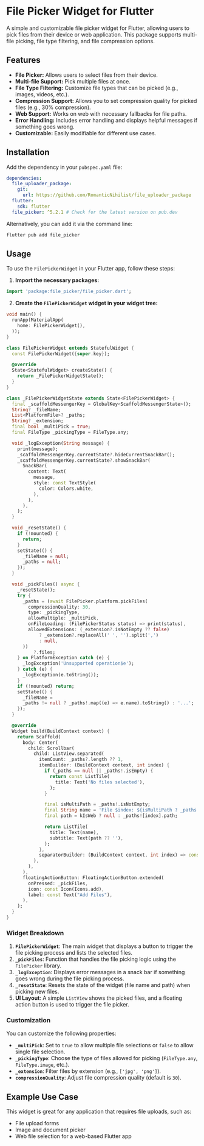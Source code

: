 # File Picker Widget for Flutter

A simple and customizable file picker widget for Flutter, allowing users to pick files from their device or web application. This package supports multi-file picking, file type filtering, and file compression options.

## Features

- **File Picker:** Allows users to select files from their device.
- **Multi-file Support:** Pick multiple files at once.
- **File Type Filtering:** Customize file types that can be picked (e.g., images, videos, etc.).
- **Compression Support:** Allows you to set compression quality for picked files (e.g., 30% compression).
- **Web Support:** Works on web with necessary fallbacks for file paths.
- **Error Handling:** Includes error handling and displays helpful messages if something goes wrong.
- **Customizable:** Easily modifiable for different use cases.

## Installation

Add the dependency in your `pubspec.yaml` file:

```yaml
dependencies:
  file_uploader_package:
    git:
      url: https://github.com/RomanticNihilist/file_uploader_package
  flutter:
    sdk: flutter
  file_picker: ^5.2.1 # Check for the latest version on pub.dev
```

Alternatively, you can add it via the command line:

```bash
flutter pub add file_picker
```

## Usage

To use the `FilePickerWidget` in your Flutter app, follow these steps:

1. **Import the necessary packages:**

```dart
import 'package:file_picker/file_picker.dart';

```

2. **Create the `FilePickerWidget` widget in your widget tree:**

```dart
void main() {
  runApp(MaterialApp(
    home: FilePickerWidget(),
  ));
}

class FilePickerWidget extends StatefulWidget {
  const FilePickerWidget({super.key});

  @override
  State<StatefulWidget> createState() {
    return _FilePickerWidgetState();
  }
}

class _FilePickerWidgetState extends State<FilePickerWidget> {
  final _scaffoldMessengerKey = GlobalKey<ScaffoldMessengerState>();
  String? _fileName;
  List<PlatformFile>? _paths;
  String? _extension;
  final bool _multiPick = true;
  final FileType _pickingType = FileType.any;

  void _logException(String message) {
    print(message);
    _scaffoldMessengerKey.currentState?.hideCurrentSnackBar();
    _scaffoldMessengerKey.currentState?.showSnackBar(
      SnackBar(
        content: Text(
          message,
          style: const TextStyle(
            color: Colors.white,
          ),
        ),
      ),
    );
  }

  void _resetState() {
    if (!mounted) {
      return;
    }
    setState(() {
      _fileName = null;
      _paths = null;
    });
  }

  void _pickFiles() async {
    _resetState();
    try {
      _paths = (await FilePicker.platform.pickFiles(
        compressionQuality: 30,
        type: _pickingType,
        allowMultiple: _multiPick,
        onFileLoading: (FilePickerStatus status) => print(status),
        allowedExtensions: (_extension?.isNotEmpty ?? false)
            ? _extension?.replaceAll(' ', '').split(',')
            : null,
      ))
          ?.files;
    } on PlatformException catch (e) {
      _logException('Unsupported operation$e');
    } catch (e) {
      _logException(e.toString());
    }
    if (!mounted) return;
    setState(() {
      _fileName =
      _paths != null ? _paths!.map((e) => e.name).toString() : '...';
    });
  }

  @override
  Widget build(BuildContext context) {
    return Scaffold(
      body: Center(
        child: Scrollbar(
          child: ListView.separated(
            itemCount: _paths?.length ?? 1,
            itemBuilder: (BuildContext context, int index) {
              if (_paths == null || _paths!.isEmpty) {
                return const ListTile(
                  title: Text('No files selected'),
                );
              }

              final isMultiPath = _paths!.isNotEmpty;
              final String name = 'File $index: ${isMultiPath ? _paths![index].name : _fileName ?? '...'}';
              final path = kIsWeb ? null : _paths![index].path;

              return ListTile(
                title: Text(name),
                subtitle: Text(path ?? ''),
              );
            },
            separatorBuilder: (BuildContext context, int index) => const Divider(),
          ),
        ),
      ),
      floatingActionButton: FloatingActionButton.extended(
        onPressed: _pickFiles,
        icon: const Icon(Icons.add),
        label: const Text("Add Files"),
      ),
    );
  }
}
```

### Widget Breakdown

1. **`FilePickerWidget`**: The main widget that displays a button to trigger the file picking process and lists the selected files.
2. **`_pickFiles`**: Function that handles the file picking logic using the `FilePicker` library.
3. **`_logException`**: Displays error messages in a snack bar if something goes wrong during the file picking process.
4. **`_resetState`**: Resets the state of the widget (file name and path) when picking new files.
5. **UI Layout**: A simple `ListView` shows the picked files, and a floating action button is used to trigger the file picker.

### Customization

You can customize the following properties:

- **`_multiPick`**: Set to `true` to allow multiple file selections or `false` to allow single file selection.
- **`_pickingType`**: Choose the type of files allowed for picking (`FileType.any`, `FileType.image`, etc.).
- **`_extension`**: Filter files by extension (e.g., `['jpg', 'png']`).
- **`compressionQuality`**: Adjust file compression quality (default is `30`).

## Example Use Case

This widget is great for any application that requires file uploads, such as:

- File upload forms
- Image and document picker
- Web file selection for a web-based Flutter app